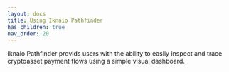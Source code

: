 ```yaml
---
layout: docs
title: Using Iknaio Pathfinder
has_children: true
nav_order: 20
---
```


Iknaio Pathfinder provids users with the ability to easily inspect and trace cryptoasset payment flows using a simple visual dashboard.

